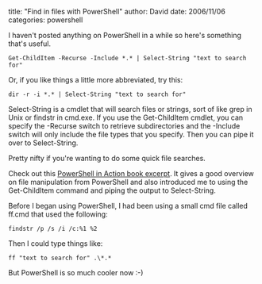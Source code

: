 
title: "Find in files with PowerShell"
author: David
date: 2006/11/06
categories: powershell

I haven't posted anything on PowerShell in a while so here's something that's useful. 

    Get-ChildItem -Recurse -Include *.* | Select-String "text to search for"

Or, if you like things a little more abbreviated, try this: 

    dir -r -i *.* | Select-String "text to search for"

Select-String is a cmdlet that will search files or strings, sort of like grep in Unix or findstr in cmd.exe. If you use the Get-ChildItem cmdlet, you can specify the -Recurse switch to retrieve subdirectories and the -Include switch will only include the file types that you specify. Then you can pipe it over to Select-String. 

Pretty nifty if you're wanting to do some quick file searches. 

Check out this [PowerShell in Action book excerpt](http://www.microsoft.com/technet/scriptcenter/topics/winpsh/payette2.mspx). It gives a good overview on file manipulation from PowerShell and also introduced me to using the Get-ChildItem command and piping the output to Select-String. 

Before I began using PowerShell, I had been using a small cmd file called ff.cmd that used the following: 

    findstr /p /s /i /c:%1 %2

Then I could type things like: 

    ff "text to search for" .\*.*

But PowerShell is so much cooler now :-)

